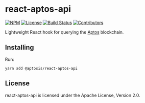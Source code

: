 # react-aptos-api

[![NPM](https://img.shields.io/npm/v/@aptosis/react-aptos-api)](https://www.npmjs.com/package/@aptosis/react-aptos-api)
[![License](https://img.shields.io/npm/l/@aptosis/react-aptos-api)](https://github.com/aptosis/react-aptos/blob/master/LICENSE.txt)
[![Build Status](https://img.shields.io/github/workflow/status/aptosis/react-aptos/CI/master)](https://github.com/aptosis/react-aptos/actions/workflows/main.yml?query=branch%3Amaster)
[![Contributors](https://img.shields.io/github/contributors/aptosis/react-aptos)](https://github.com/aptosis/react-aptos/graphs/contributors)

Lightweight React hook for querying the [Aptos](https://aptoslabs.com) blockchain.

## Installing

Run:

```
yarn add @aptosis/react-aptos-api
```

## License

react-aptos-api is licensed under the Apache License, Version 2.0.
